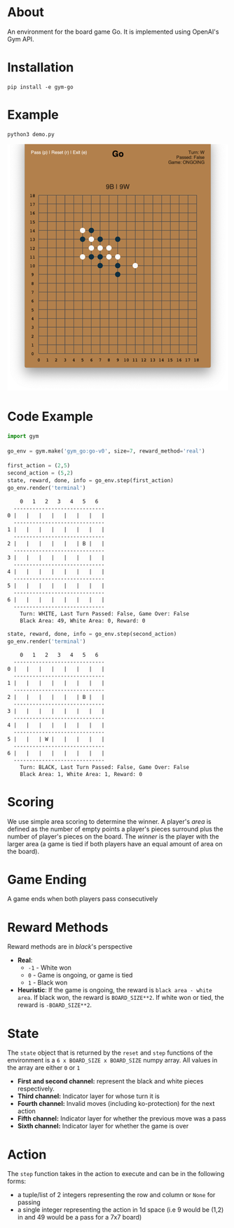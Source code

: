 # About
An environment for the board game Go. It is implemented using OpenAI's Gym API.

# Installation
```
pip install -e gym-go
```

# Example
```python
python3 demo.py
```
![alt text](screenshots/human_ui.png)

# Code Example
```python
import gym

go_env = gym.make('gym_go:go-v0', size=7, reward_method='real')

first_action = (2,5)
second_action = (5,2)
state, reward, done, info = go_env.step(first_action)
go_env.render('terminal')
```

```
    0   1   2   3   4   5   6
  -----------------------------
0 |   |   |   |   |   |   |   |
  -----------------------------
1 |   |   |   |   |   |   |   |
  -----------------------------
2 |   |   |   |   |   | B |   |
  -----------------------------
3 |   |   |   |   |   |   |   |
  -----------------------------
4 |   |   |   |   |   |   |   |
  -----------------------------
5 |   |   |   |   |   |   |   |
  -----------------------------
6 |   |   |   |   |   |   |   |
  -----------------------------
	Turn: WHITE, Last Turn Passed: False, Game Over: False
	Black Area: 49, White Area: 0, Reward: 0
```

```python
state, reward, done, info = go_env.step(second_action)
go_env.render('terminal')
```

```
    0   1   2   3   4   5   6
  -----------------------------
0 |   |   |   |   |   |   |   |
  -----------------------------
1 |   |   |   |   |   |   |   |
  -----------------------------
2 |   |   |   |   |   | B |   |
  -----------------------------
3 |   |   |   |   |   |   |   |
  -----------------------------
4 |   |   |   |   |   |   |   |
  -----------------------------
5 |   |   | W |   |   |   |   |
  -----------------------------
6 |   |   |   |   |   |   |   |
  -----------------------------
	Turn: BLACK, Last Turn Passed: False, Game Over: False
	Black Area: 1, White Area: 1, Reward: 0
```

# Scoring
We use simple area scoring to determine the winner. A player's _area_ is defined as the number of empty points a 
player's pieces surround plus the number of player's pieces on the board. The _winner_ is the player with the larger 
area (a game is tied if both players have an equal amount of area on the board).

# Game Ending
A game ends when both players pass consecutively

# Reward Methods
Reward methods are in _black_'s perspective
* **Real**: 
  * `-1` - White won
  * `0` - Game is ongoing, or game is tied
  * `1` - Black won
* **Heuristic**: If the game is ongoing, the reward is `black area - white area`. 
If black won, the reward is `BOARD_SIZE**2`. 
If white won or tied, the reward is `-BOARD_SIZE**2`.

# State
The `state` object that is returned by the `reset` and `step` functions of the environment is a 
`6 x BOARD_SIZE x BOARD_SIZE` numpy array. All values in the array are either `0` or `1` 
* **First and second channel:** represent the black and white pieces respectively.
* **Third channel:** Indicator layer for whose turn it is 
* **Fourth channel:** Invalid moves (including ko-protection) for the next action
* **Fifth channel:** Indicator layer for whether the previous move was a pass
* **Sixth channel:** Indicator layer for whether the game is over

# Action
The `step` function takes in the action to execute and can be in the following forms:
* a tuple/list of 2 integers representing the row and column or `None` for passing
* a single integer representing the action in 1d space (i.e 9 would be (1,2) in and 49 would be a pass for a 7x7 board)
